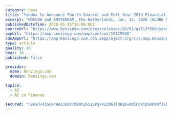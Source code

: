```yaml
---
category: news
title: "Yandex to Announce Fourth Quarter and Full Year 2019 Financial Results on February 14th"
excerpt: "MOSCOW and AMSTERDAM, the Netherlands, Jan. 15, 2020 (GLOBE NEWSWIRE) -- Yandex (NASDAQ and MOEX: YNDX) today announced it will report its financial results for the fourth quarter ... is a technology company that builds intelligent products and services powered by machine learning. Our goal is to help consumers and businesses better navigate ..."
publishedDateTime: 2020-01-15T16:04:00Z
sourceUrl: "https://www.benzinga.com/pressreleases/20/01/g15125568/yandex-to-announce-fourth-quarter-and-full-year-2019-financial-results-on-february-14th"
ampUrl: "https://amp.benzinga.com/amp/content/15125568"
cdnAmpUrl: "https://amp-benzinga-com.cdn.ampproject.org/c/s/amp.benzinga.com/amp/content/15125568"
type: article
quality: 16
heat: 16
published: false

provider:
  name: Benzinga.com
  domain: benzinga.com

topics:
  - AI
  - AI in Finance

secured: "n2exd/4iGCkraAJJUUT/dRat2651LPg+V2ZdAJlQ8ID+QmlPdxTpBRD40f3x01OlBOmbmcYHmwppIrC/6f/bDoydBU+1lqd2X3WhYu7nHGJBePIx1K+3DXZ6lX57HDJiG3rHUPa/uTnzciI+a5sjuIhALuewm4aSspfJwmcjeeRKoF37Q3ZWubZXLY4SFHug1mRv8zUVsouwXYr9oFko3JEEXJ0vDuEd9tRDiWsS0b658ypMbS2Zn86nmFrd7bBZZG4Q9P68uz5cvKASo8pCDa//yIcA05l6SEWgePaaqZY=;oMI89DTH/L3q9XgWKV93FQ=="
---
```


